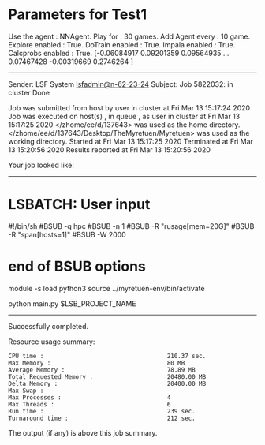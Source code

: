 # Parameters for Test1
Use the agent :                NNAgent.
Play for  :                    30 games.
Add Agent every :              10 game.
Explore enabled :              True.
DoTrain enabled :              True.
Impala enabled :               True.
Calcprobs enabled :            True.
[-0.06084917  0.09201359  0.09564935 ...  0.07467428 -0.00319669
  0.2746264 ]

------------------------------------------------------------
Sender: LSF System <lsfadmin@n-62-23-24>
Subject: Job 5822032: <NNAgent8Test1> in cluster <dcc> Done

Job <NNAgent8Test1> was submitted from host <n-62-30-7> by user <s183905> in cluster <dcc> at Fri Mar 13 15:17:24 2020
Job was executed on host(s) <n-62-23-24>, in queue <hpc>, as user <s183905> in cluster <dcc> at Fri Mar 13 15:17:25 2020
</zhome/ee/d/137643> was used as the home directory.
</zhome/ee/d/137643/Desktop/TheMyretuen/Myretuen> was used as the working directory.
Started at Fri Mar 13 15:17:25 2020
Terminated at Fri Mar 13 15:20:56 2020
Results reported at Fri Mar 13 15:20:56 2020

Your job looked like:

------------------------------------------------------------
# LSBATCH: User input
#!/bin/sh
#BSUB -q hpc
#BSUB -n 1
#BSUB -R "rusage[mem=20G]"
#BSUB -R "span[hosts=1]"
#BSUB -W 2000
# end of BSUB options

module -s load python3
source ../myretuen-env/bin/activate

python main.py $LSB_PROJECT_NAME


------------------------------------------------------------

Successfully completed.

Resource usage summary:

    CPU time :                                   210.37 sec.
    Max Memory :                                 80 MB
    Average Memory :                             78.89 MB
    Total Requested Memory :                     20480.00 MB
    Delta Memory :                               20400.00 MB
    Max Swap :                                   -
    Max Processes :                              4
    Max Threads :                                6
    Run time :                                   239 sec.
    Turnaround time :                            212 sec.

The output (if any) is above this job summary.

